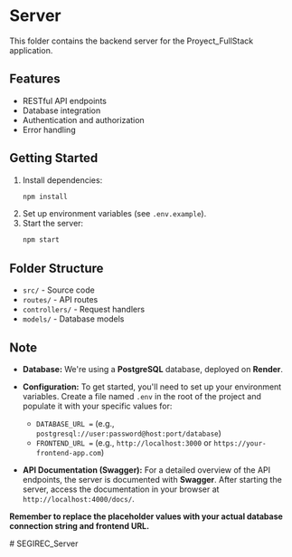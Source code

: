 # Server

This folder contains the backend server for the Proyect_FullStack application.

## Features

- RESTful API endpoints
- Database integration
- Authentication and authorization
- Error handling

## Getting Started

1. Install dependencies:
    ```bash
    npm install
    ```
2. Set up environment variables (see `.env.example`).
3. Start the server:
    ```bash
    npm start
    ```

## Folder Structure

- `src/` - Source code
- `routes/` - API routes
- `controllers/` - Request handlers
- `models/` - Database models

## Note

- **Database:** We're using a **PostgreSQL** database, deployed on **Render**.
- **Configuration:** To get started, you'll need to set up your environment variables. Create a file named `.env` in the root of the project and populate it with your specific values for:
    - `DATABASE_URL =` (e.g., `postgresql://user:password@host:port/database`)
    - `FRONTEND_URL =` (e.g., `http://localhost:3000` or `https://your-frontend-app.com`)

- **API Documentation (Swagger):** For a detailed overview of the API endpoints, the server is documented with **Swagger**. After starting the server, access the documentation in your browser at `http://localhost:4000/docs/`.


**Remember to replace the placeholder values with your actual database connection string and frontend URL.**

#   S E G I R E C _ S e r v e r  
 